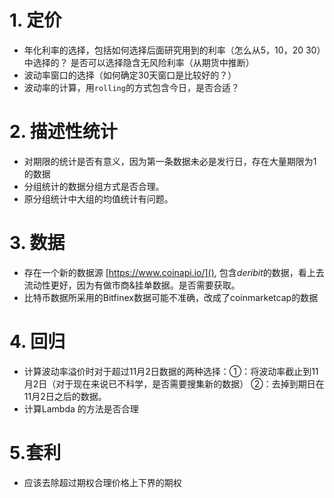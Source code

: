 # 1. 定价  
- 年化利率的选择，包括如何选择后面研究用到的利率（怎么从5，10，20 30）中选择的？ 是否可以选择隐含无风险利率（从期货中推断） 
- 波动率窗口的选择（如何确定30天窗口是比较好的？）
- 波动率的计算，用`rolling`的方式包含今日，是否合适？
# 2. 描述性统计  
- 对期限的统计是否有意义，因为第一条数据未必是发行日，存在大量期限为1的数据
- 分组统计的数据分组方式是否合理。
- 原分组统计中大组的均值统计有问题。
# 3. 数据  
- 存在一个新的数据源 [https://www.coinapi.io/](), 包含*deribit*的数据，看上去流动性更好，因为有做市商&挂单数据。是否需要获取。 
- 比特币数据所采用的Bitfinex数据可能不准确，改成了coinmarketcap的数据
  
# 4. 回归  
- 计算波动率溢价时对于超过11月2日数据的两种选择：①：将波动率截止到11月2日（对于现在来说已不科学，是否需要搜集新的数据） ②：去掉到期日在11月2日之后的数据。
- 计算Lambda 的方法是否合理
  
# 5.套利
- 应该去除超过期权合理价格上下界的期权